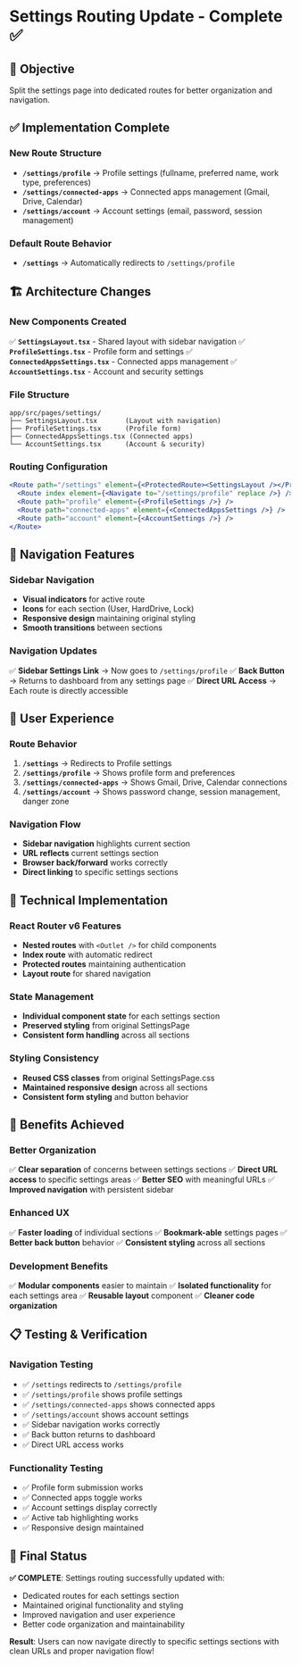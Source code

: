 # Settings Routing Update - Complete ✅

## 🎯 **Objective**
Split the settings page into dedicated routes for better organization and navigation.

## ✅ **Implementation Complete**

### **New Route Structure**
- **`/settings/profile`** → Profile settings (fullname, preferred name, work type, preferences)
- **`/settings/connected-apps`** → Connected apps management (Gmail, Drive, Calendar)
- **`/settings/account`** → Account settings (email, password, session management)

### **Default Route Behavior**
- **`/settings`** → Automatically redirects to `/settings/profile`

## 🏗️ **Architecture Changes**

### **New Components Created**
✅ **`SettingsLayout.tsx`** - Shared layout with sidebar navigation
✅ **`ProfileSettings.tsx`** - Profile form and settings
✅ **`ConnectedAppsSettings.tsx`** - Connected apps management
✅ **`AccountSettings.tsx`** - Account and security settings

### **File Structure**
```
app/src/pages/settings/
├── SettingsLayout.tsx       (Layout with navigation)
├── ProfileSettings.tsx      (Profile form)
├── ConnectedAppsSettings.tsx (Connected apps)
└── AccountSettings.tsx      (Account & security)
```

### **Routing Configuration**
```jsx
<Route path="/settings" element={<ProtectedRoute><SettingsLayout /></ProtectedRoute>}>
  <Route index element={<Navigate to="/settings/profile" replace />} />
  <Route path="profile" element={<ProfileSettings />} />
  <Route path="connected-apps" element={<ConnectedAppsSettings />} />
  <Route path="account" element={<AccountSettings />} />
</Route>
```

## 🎨 **Navigation Features**

### **Sidebar Navigation**
- **Visual indicators** for active route
- **Icons** for each section (User, HardDrive, Lock)
- **Responsive design** maintaining original styling
- **Smooth transitions** between sections

### **Navigation Updates**
✅ **Sidebar Settings Link** → Now goes to `/settings/profile`
✅ **Back Button** → Returns to dashboard from any settings page
✅ **Direct URL Access** → Each route is directly accessible

## 📱 **User Experience**

### **Route Behavior**
1. **`/settings`** → Redirects to Profile settings
2. **`/settings/profile`** → Shows profile form and preferences
3. **`/settings/connected-apps`** → Shows Gmail, Drive, Calendar connections
4. **`/settings/account`** → Shows password change, session management, danger zone

### **Navigation Flow**
- **Sidebar navigation** highlights current section
- **URL reflects** current settings section
- **Browser back/forward** works correctly
- **Direct linking** to specific settings sections

## 🔧 **Technical Implementation**

### **React Router v6 Features**
- **Nested routes** with `<Outlet />` for child components
- **Index route** with automatic redirect
- **Protected routes** maintaining authentication
- **Layout route** for shared navigation

### **State Management**
- **Individual component state** for each settings section
- **Preserved styling** from original SettingsPage
- **Consistent form handling** across all sections

### **Styling Consistency**
- **Reused CSS classes** from original SettingsPage.css
- **Maintained responsive design** across all sections
- **Consistent form styling** and button behavior

## 🚀 **Benefits Achieved**

### **Better Organization**
✅ **Clear separation** of concerns between settings sections
✅ **Direct URL access** to specific settings areas
✅ **Better SEO** with meaningful URLs
✅ **Improved navigation** with persistent sidebar

### **Enhanced UX**
✅ **Faster loading** of individual sections
✅ **Bookmark-able** settings pages
✅ **Better back button** behavior
✅ **Consistent styling** across all sections

### **Development Benefits**
✅ **Modular components** easier to maintain
✅ **Isolated functionality** for each settings area
✅ **Reusable layout** component
✅ **Cleaner code organization**

## 📋 **Testing & Verification**

### **Navigation Testing**
- ✅ `/settings` redirects to `/settings/profile`
- ✅ `/settings/profile` shows profile settings
- ✅ `/settings/connected-apps` shows connected apps
- ✅ `/settings/account` shows account settings
- ✅ Sidebar navigation works correctly
- ✅ Back button returns to dashboard
- ✅ Direct URL access works

### **Functionality Testing**
- ✅ Profile form submission works
- ✅ Connected apps toggle works
- ✅ Account settings display correctly
- ✅ Active tab highlighting works
- ✅ Responsive design maintained

## 🎉 **Final Status**

**✅ COMPLETE**: Settings routing successfully updated with:
- Dedicated routes for each settings section
- Maintained original functionality and styling
- Improved navigation and user experience
- Better code organization and maintainability

**Result**: Users can now navigate directly to specific settings sections with clean URLs and proper navigation flow! 